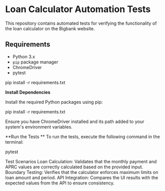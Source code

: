 # Loan Calculator Automation Tests

This repository contains automated tests for verifying the functionality of the loan calculator on the Bigbank website.

## Requirements

- Python 3.x
- `pip` package manager
- ChromeDriver
- pytest

pip install -r requirements.txt

**Install Dependencies**

Install the required Python packages using pip:

pip install -r requirements.txt

Ensure you have ChromeDriver installed and its path added to your system's environment variables.

**Run the Tests
**
To run the tests, execute the following command in the terminal:

pytest

Test Scenarios
Loan Calculation: Validates that the monthly payment and APRC values are correctly calculated based on the provided input.
Boundary Testing: Verifies that the calculator enforces maximum limits on loan amount and period.
API Integration: Compares the UI results with the expected values from the API to ensure consistency.
